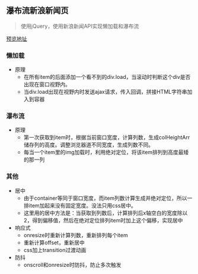 ## 瀑布流新浪新闻页
> 使用jQuery，使用新浪新闻API实现懒加载和瀑布流

[预览地址](https://glen-ni.github.io/waterfall-news/)

### 懒加载
- 原理
  * 在所有item的后面添加一个看不到的div.load，当滚动时判断这个div是否出现在窗口视野内。
  * 当div.load出现在视野内时发送ajax请求，传入回调，拼接HTML字符串加入到容器

### 瀑布流
- 原理
  + 第一次获取到item时，根据当前窗口宽度，计算列数，生成colHeightArr储存列的高度。调整浏览器道不同宽度，生成列数不同。
  + 每当一个item里的img加载时，利用绝对定位，将该item排列到高度最矮的那一列

### 其他
- 居中
  + 由于container等同于窗口宽度，而item列数计算生成并绝对定位，所以一排item加起来没有固定宽度。没法只用css居中。
  + 这里用的居中方法是：当获取到列数后，计算排列后x轴空白的宽度除以2，得到偏移值，然后在绝对定位排列item时加上这个偏移，实现居中
- 响应式
  + onresize时重新计算列数，重新排列每个item
  + 重新计算offset，重新居中
  + css加上transition过渡动画
- 防抖
  + onscroll和onresize时防抖，防止多次触发

